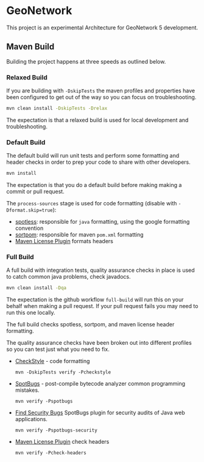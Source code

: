# GeoNetwork

This project is an experimental Architecture for GeoNetwork 5 development.


## Maven Build

Building the project happens at three speeds as outlined below.

### Relaxed Build

If you are building with `-DskipTests` the maven profiles and properties have been configured to get out of the way so you can focus on troubleshooting.

```bash
mvn clean install -DskipTests -Drelax
```

The expectation is that a relaxed build is used for local development and troubleshooting.

### Default Build

The default build will run unit tests and perform some formatting and header checks in order to prep your code to share with other developers.

```bash
mvn install
```

The expectation is that you do a default build before making making a commit or pull request.

The `process-sources` stage is used for code formatting (disable with ``-Dformat.skip=true``):

* [spotless](https://github.com/diffplug/spotless): responsible for ``java`` formatting, using the google formatting convention
* [sortpom](https://github.com/Ekryd/sortpom): responsible for maven ``pom.xml`` formatting
* [Maven License Plugin](https://oss.carbou.me/license-maven-plugin/) formats headers


### Full Build

A full build with integration tests, quality assurance checks in place is used to catch common java problems, check javadocs.

```bash
mvn clean install -Dqa
```

The expectation is the github workflow `full-build` will run this on your behalf when making a pull request. If your pull request fails you may need to run this one locally.

The full build checks spotless, sortpom, and maven license header formatting. 

The quality assurance checks have been broken out into different profiles so you can test just what you need to fix.

* [CheckStyle](https://checkstyle.org) - code formatting
  
  ```
  mvn -DskipTests verify -Pcheckstyle
  ```
 
* [SpotBugs](https://spotbugs.github.io/) - post-compile bytecode analyzer common programming mistakes.

  ```
  mvn verify -Pspotbugs
  ```
  
* [Find Security Bugs](https://find-sec-bugs.github.io) SpotBugs plugin for security audits of Java web applications.

  ```
  mvn verify -Pspotbugs-security
  ```

* [Maven License Plugin](https://oss.carbou.me/license-maven-plugin/) check headers

  ```
  mvn verify -Pcheck-headers
  ```
  

